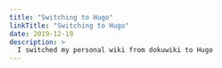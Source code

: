 ```yaml
---
title: "Switching to Hugo"
linkTitle: "Switching to Hugo"
date: 2019-12-19
description: >
  I switched my personal wiki from dokuwiki to Hugo
---
```

